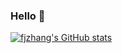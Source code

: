 ### Hello 👋

<!--
**fjzhangZzzzzz/fjzhangzzzzzz** is a ✨ _special_ ✨ repository because its `README.md` (this file) appears on your GitHub profile.

Here are some ideas to get you started:

- 🔭 I’m currently working on ...
- 🌱 I’m currently learning ...
- 👯 I’m looking to collaborate on ...
- 🤔 I’m looking for help with ...
- 💬 Ask me about ...
- 📫 How to reach me: ...
- 😄 Pronouns: ...
- ⚡ Fun fact: ...
-->

[![fjzhang's GitHub stats](https://github-readme-stats.vercel.app/api?username=fjzhangZzzzzz&show_icons=true&theme=highcontrast)](https://github.com/anuraghazra/github-readme-stats)
